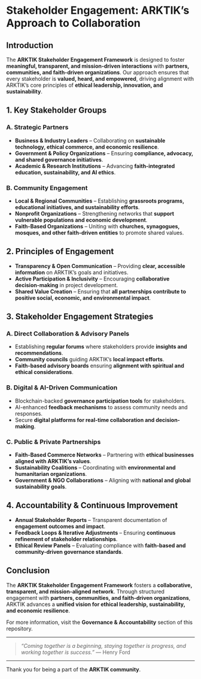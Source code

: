 # **Stakeholder Engagement: ARKTIK’s Approach to Collaboration**

## **Introduction**
The **ARKTIK Stakeholder Engagement Framework** is designed to foster **meaningful, transparent, and mission-driven interactions** with **partners, communities, and faith-driven organizations**. Our approach ensures that every stakeholder is **valued, heard, and empowered**, driving alignment with ARKTIK’s core principles of **ethical leadership, innovation, and sustainability**.

## **1. Key Stakeholder Groups**

### **A. Strategic Partners**
- **Business & Industry Leaders** – Collaborating on **sustainable technology, ethical commerce, and economic resilience**.
- **Government & Policy Organizations** – Ensuring **compliance, advocacy, and shared governance initiatives**.
- **Academic & Research Institutions** – Advancing **faith-integrated education, sustainability, and AI ethics**.

### **B. Community Engagement**
- **Local & Regional Communities** – Establishing **grassroots programs, educational initiatives, and sustainability efforts**.
- **Nonprofit Organizations** – Strengthening networks that **support vulnerable populations and economic development**.
- **Faith-Based Organizations** – Uniting with **churches, synagogues, mosques, and other faith-driven entities** to promote shared values.

## **2. Principles of Engagement**
- **Transparency & Open Communication** – Providing **clear, accessible information** on ARKTIK’s goals and initiatives.
- **Active Participation & Inclusivity** – Encouraging **collaborative decision-making** in project development.
- **Shared Value Creation** – Ensuring that **all partnerships contribute to positive social, economic, and environmental impact**.

## **3. Stakeholder Engagement Strategies**

### **A. Direct Collaboration & Advisory Panels**
- Establishing **regular forums** where stakeholders provide **insights and recommendations**.
- **Community councils** guiding ARKTIK’s **local impact efforts**.
- **Faith-based advisory boards** ensuring **alignment with spiritual and ethical considerations**.

### **B. Digital & AI-Driven Communication**
- Blockchain-backed **governance participation tools** for stakeholders.
- AI-enhanced **feedback mechanisms** to assess community needs and responses.
- Secure **digital platforms for real-time collaboration and decision-making**.

### **C. Public & Private Partnerships**
- **Faith-Based Commerce Networks** – Partnering with **ethical businesses aligned with ARKTIK’s values**.
- **Sustainability Coalitions** – Coordinating with **environmental and humanitarian organizations**.
- **Government & NGO Collaborations** – Aligning with **national and global sustainability goals**.

## **4. Accountability & Continuous Improvement**
- **Annual Stakeholder Reports** – Transparent documentation of **engagement outcomes and impact**.
- **Feedback Loops & Iterative Adjustments** – Ensuring **continuous refinement of stakeholder relationships**.
- **Ethical Review Panels** – Evaluating compliance with **faith-based and community-driven governance standards**.

## **Conclusion**
The **ARKTIK Stakeholder Engagement Framework** fosters a **collaborative, transparent, and mission-aligned network**. Through structured engagement with **partners, communities, and faith-driven organizations**, ARKTIK advances a **unified vision for ethical leadership, sustainability, and economic resilience**.

For more information, visit the **Governance & Accountability** section of this repository.

---

> *“Coming together is a beginning, staying together is progress, and working together is success.”* — Henry Ford

---

Thank you for being a part of the **ARKTIK community**.

